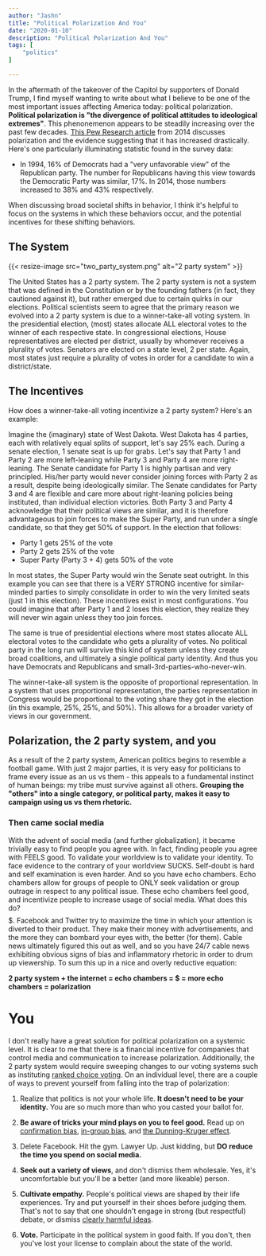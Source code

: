 ```yaml
---
author: "Jashn"
title: "Political Polarization And You"
date: "2020-01-10"
description: "Political Polarization And You"
tags: [
    "politics"
]

---
```


In the aftermath of the takeover of the Capitol by supporters of Donald Trump, I find myself wanting to write about what I believe to be one of the most important issues affecting America today: political polarization. **Political polarization is "the divergence of political attitudes to ideological extremes"**. This phenonemenon appears to be steadily increasing over the past few decades. [This Pew Research article](https://www.pewresearch.org/politics/2014/06/12/political-polarization-in-the-american-public/) from 2014 discusses polarization and the evidence suggesting that it has increased drastically. Here's one particularly illuminating statistic found in the survey data:

- In 1994, 16% of Democrats had a "very unfavorable view" of the Republican party. The number for Republicans having this view towards the Democratic Party was similar, 17%. In 2014, those numbers increased to 38% and 43% respectively.

When discussing broad societal shifts in behavior, I think it's helpful to focus on the systems in which these behaviors occur, and the potential incentives for these shifting behaviors.

## The System

{{< resize-image src="two_party_system.png" alt="2 party system" >}}

The United States has a 2 party system. The 2 party system is not a system that was defined in the Constitution or by the founding fathers (in fact, they cautioned against it), but rather emerged due to certain quirks in our elections. Political scientists seem to agree that the primary reason we evolved into a 2 party system is due to a winner-take-all voting system. In the presidential election, (most) states allocate ALL electoral votes to the winner of each respective state. In congressional elections, House representatives are elected per district, usually by whomever receives a plurality of votes. Senators are elected on a state level, 2 per state. Again, most states just require a plurality of votes in order for a candidate to win a district/state.

## The Incentives

How does a winner-take-all voting incentivize a 2 party system? Here's an example:

Imagine the (imaginary) state of West Dakota. West Dakota has 4 parties, each with relatively equal splits of support, let's say 25% each. During a senate election, 1 senate seat is up for grabs. Let's say that Party 1 and Party 2 are more left-leaning while Party 3 and Party 4 are more right-leaning. The Senate candidate for Party 1 is highly partisan and very principled. His/her party would never consider joining forces with Party 2 as a result, despite being ideologically similar. The Senate candidates for Party 3 and 4 are flexible and care more about right-leaning policies being instituted, than individual election victories. Both Party 3 and Party 4 acknowledge that their political views are similar, and it is therefore advantageous to join forces to make the Super Party, and run under a single candidate, so that they get 50% of support. In the election that follows:

- Party 1 gets 25% of the vote
- Party 2 gets 25% of the vote
- Super Party (Party 3 + 4) gets 50% of the vote

In most states, the Super Party would win the Senate seat outright. In this example you can see that there is a VERY STRONG incentive for similar-minded parties to simply consolidate in order to win the very limited seats (just 1 in this election). These incentives exist in most configurations. You could imagine that after Party 1 and 2 loses this election, they realize they will never win again unless they too join forces.

The same is true of presidential elections where most states allocate ALL electoral votes to the candidate who gets a plurality of votes. No political party in the long run will survive this kind of system unless they create broad coalitions, and ultimately a single political party identity. And thus you have Democrats and Republicans and small-3rd-parties-who-never-win.

The winner-take-all system is the opposite of proportional representation. In a system that uses proportional representation, the parties representation in Congress would be proportional to the voting share they got in the election (in this example, 25%, 25%, and 50%). This allows for a broader variety of views in our government.

## Polarization, the 2 party system, and you

As a result of the 2 party system, American politics begins to resemble a football game. With just 2 major parties, it is very easy for politicians to frame every issue as an us vs them - this appeals to a fundamental instinct of human beings: my tribe must survive against all others. **Grouping the "others" into a single category, or political party, makes it easy to campaign using us vs them rhetoric.**

### Then came social media

With the advent of social media (and further globalization), it became trivially easy to find people you agree with. In fact, finding people you agree with FEELS good. To validate your worldview is to validate your identity. To face evidence to the contrary of your worldview SUCKS. Self-doubt is hard and self examination is even harder. And so you have echo chambers. Echo chambers allow for groups of people to ONLY seek validation or group outrage in respect to any political issue. These echo chambers feel good, and incentivize people to increase usage of social media. What does this do? $$$$$. Facebook and Twitter try to maximize the time in which your attention is diverted to their product. They make their money with advertisements, and the more they can bombard your eyes with, the better (for them). Cable news ultimately figured this out as well, and so you have 24/7 cable news exhibiting obvious signs of bias and inflammatory rhetoric in order to drum up viewership. To sum this up in a nice and overly reductive equation:

**2 party system + the internet = echo chambers = $ = more echo chambers = polarization**

# You

I don't really have a great solution for political polarization on a systemic level. It is clear to me that there is a financial incentive for companies that control media and communication to increase polarization. Additionally, the 2 party system would require sweeping changes to our voting systems such as instituting [ranked choice voting](https://ballotpedia.org/Ranked-choice_voting_(RCV)). On an individual level, there are a couple of ways to prevent yourself from falling into the trap of polarization:

1) Realize that politics is not your whole life. **It doesn't need to be your identity.** You are so much more than who you casted your ballot for.

2) **Be aware of tricks your mind plays on you to feel good.** Read up on [confirmation bias](https://en.wikipedia.org/wiki/Confirmation_bias), [in-group bias](https://en.wikipedia.org/wiki/In-group_favoritism), and [the Dunning-Kruger effect](https://en.wikipedia.org/wiki/Dunning%E2%80%93Kruger_effect).

3) Delete Facebook. Hit the gym. Lawyer Up. Just kidding, but **DO reduce the time you spend on social media.**

4) **Seek out a variety of views**, and don't dismiss them wholesale. Yes, it's uncomfortable but you'll be a better (and more likeable) person.

5) **Cultivate empathy.** People's political views are shaped by their life experiences. Try and put yourself in their shoes before judging them. That's not to say that one shouldn't engage in strong (but respectful) debate, or dismiss [clearly harmful ideas](https://en.wikipedia.org/wiki/Nazism).

6) **Vote.** Participate in the political system in good faith. If you don't, then you've lost your license to complain about the state of the world.